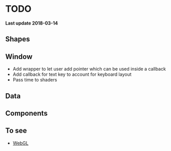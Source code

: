 # TODO

**Last update 2018-03-14**

## Shapes


## Window

  - Add wrapper to let user add pointer which can be used inside a callback
  - Add callback for text key to account for keyboard layout
  - Pass time to shaders

## Data


## Components


## To see

  - [WebGL](http://learnwebgl.brown37.net/index.html)
